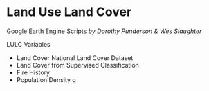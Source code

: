 # Land Use Land Cover
Google Earth Engine Scripts
*by Dorothy Punderson & Wes Slaughter*

LULC Variables
  * Land Cover National Land Cover Dataset
  * Land Cover from Supervised Classification
  * Fire History
  * Population Density
g
